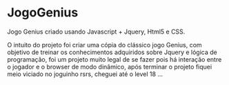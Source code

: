 # JogoGenius

Jogo Genius criado usando Javascript + Jquery, Html5 e CSS.


O intuito do projeto foi criar uma cópia do clássico jogo Genius, com objetivo de treinar os conhecimentos adquiridos sobre Jquery e lógica de programação, foi um projeto muito legal de se fazer pois há interação entre o jogador e o browser de modo dinâmico, após terminar o projeto fiquei meio viciado no joguinho rsrs, cheguei até o level 18 ... 

